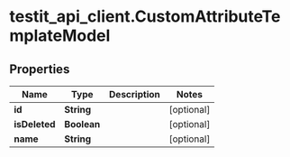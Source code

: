 # testit_api_client.CustomAttributeTemplateModel

## Properties

Name | Type | Description | Notes
------------ | ------------- | ------------- | -------------
**id** | **String** |  | [optional] 
**isDeleted** | **Boolean** |  | [optional] 
**name** | **String** |  | [optional] 



